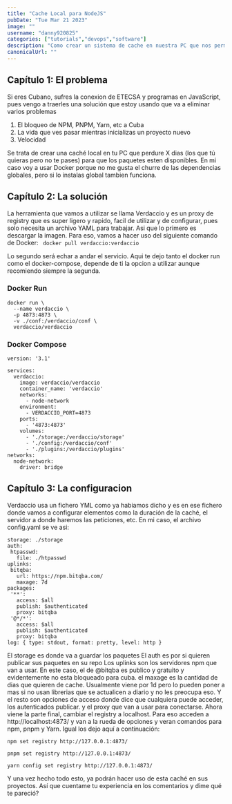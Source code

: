 ```yaml
---
title: "Cache Local para NodeJS"
pubDate: "Tue Mar 21 2023"
image: ""
username: "danny920825"
categories: ["tutorials","devops","software"]
description: "Como crear un sistema de cache en nuestra PC que nos permita agilizar la instalación de paquetes de node via npm, pnpm o yarn"
canonicalUrl: ""
---
```


## Capítulo 1: El problema
 
Si eres Cubano, sufres la conexion de ETECSA y programas en JavaScript, pues vengo a traerles una solución que estoy usando que va a eliminar varios problemas
1. El bloqueo de NPM, PNPM, Yarn, etc a Cuba
2. La vida que ves pasar mientras inicializas un proyecto nuevo
3. Velocidad

Se trata de crear una caché local en tu PC que perdure X dias (los que tú quieras pero no te pases) para que los paquetes esten disponibles. En mi caso voy a usar Docker porque no me gusta el churre de las dependencias globales, pero si lo instalas global tambien funciona.

## Capítulo 2: La solución
 
La herramienta que vamos a utilizar se llama Verdaccio y es un proxy de registry que es super ligero y rapido, facil de utilizar y de configurar, pues solo necesita un archivo YAML para trabajar. Asi que lo primero es descargar la imagen.
Para eso, vamos a hacer uso del siguiente comando de Docker:
``` docker pull verdaccio:verdaccio```
 
Lo segundo será echar a andar el servicio. Aqui te dejo tanto el docker run como el docker-compose, depende de ti la opcion a utilizar aunque recomiendo siempre la segunda.

### Docker Run
```
docker run \
  --name verdaccio \
  -p 4873:4873 \
  -v ./conf:/verdaccio/conf \
  verdaccio/verdaccio
  ``` 
  
### Docker Compose
```
version: '3.1'

services:
  verdaccio:
    image: verdaccio/verdaccio
    container_name: 'verdaccio'
    networks:
      - node-network
    environment:
      - VERDACCIO_PORT=4873
    ports:
      - '4873:4873'
    volumes:
      - './storage:/verdaccio/storage'
      - './config:/verdaccio/conf'
      - './plugins:/verdaccio/plugins'
networks:
  node-network:
    driver: bridge
```

## Capítulo 3: La configuracion
 
Verdaccio usa un fichero YML como ya habiamos dicho y es en ese fichero donde vamos a configurar elementos como la duración de la caché, el servidor a donde haremos las peticiones, etc.
En mi caso, el archivo config.yaml se ve asi: 
 
 ```
 storage: ./storage
auth:
  htpasswd:
    file: ./htpasswd
uplinks:
  bitqba:
    url: https://npm.bitqba.com/
    maxage: 7d
packages:
  '**':
    access: $all
    publish: $authenticated
    proxy: bitqba
  '@*/*':
    access: $all
    publish: $authenticated
    proxy: bitqba
log: { type: stdout, format: pretty, level: http }
```
 
El storage es donde va a guardar los paquetes
El auth es por si quieren publicar sus paquetes en su repo
Los uplinks son los servidores npm que van a usar. En este caso, el de @bitqba
es publico y gratuito y evidentemente no esta bloqueado para cuba.
el maxage es la cantidad de dias que quieren de cache. 
Usualmente viene por 1d pero lo pueden poner a mas si no usan librerias que se actualicen a diario y no les preocupa eso. 
Y el resto son opciones de acceso donde dice que cualquiera puede acceder, los autenticados publicar.
y el proxy que van a usar para conectarse.
Ahora viene la parte final, cambiar el registry a localhost. Para eso acceden a 
http://localhost:4873/ y van a la rueda de opciones y veran  comandos para npm, pnpm y Yarn.
Igual los dejo aquí a continuación:
 

```
npm set registry http://127.0.0.1:4873/
```
```
pnpm set registry http://127.0.0.1:4873/
```
```
yarn config set registry http://127.0.0.1:4873/
```
 
Y una vez hecho todo esto, ya podrán hacer uso de esta caché en sus proyectos. Así que cuentame tu experiencia en los comentarios y dime qué te pareció?

 

